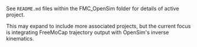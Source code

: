 See `README.md` files within the FMC_OpenSim folder for details of active project.

This may expand to include more associated projects, but the current focus is integrating FreeMoCap trajectory output with OpenSim's inverse kinematics.